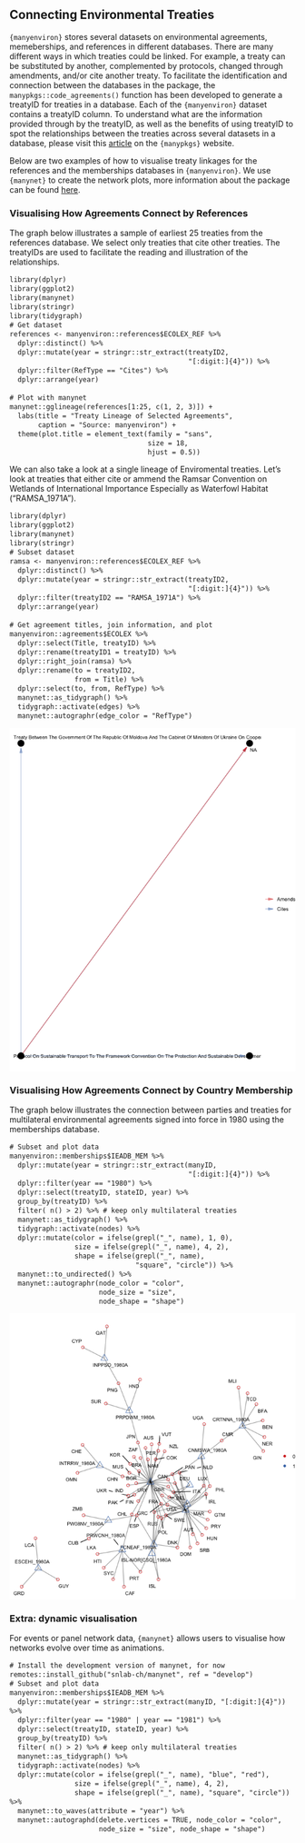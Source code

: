 ## Connecting Environmental Treaties

`{manyenviron}` stores several datasets on environmental agreements,
memeberships, and references in different databases. There are many
different ways in which treaties could be linked. For example, a treaty
can be substituted by another, complemented by protocols, changed
through amendments, and/or cite another treaty. To facilitate the
identification and connection between the databases in the package, the
`manypkgs::code_agreements()` function has been developed to generate a
treatyID for treaties in a database. Each of the `{manyenviron}` dataset
contains a treatyID column. To understand what are the information
provided through by the treatyID, as well as the benefits of using
treatyID to spot the relationships between the treaties across several
datasets in a database, please visit this
[article](https://globalgov.github.io/manypkgs/articles/agreements.html)
on the `{manypkgs}` website.

Below are two examples of how to visualise treaty linkages for the
references and the memberships databases in `{manyenviron}`. We use
`{manynet}` to create the network plots, more information about the
package can be found [here](https://snlab-ch.github.io/manynet/).

### Visualising How Agreements Connect by References

The graph below illustrates a sample of earliest 25 treaties from the
references database. We select only treaties that cite other treaties.
The treatyIDs are used to facilitate the reading and illustration of the
relationships.

    library(dplyr)
    library(ggplot2)
    library(manynet)
    library(stringr)
    library(tidygraph)
    # Get dataset
    references <- manyenviron::references$ECOLEX_REF %>%
      dplyr::distinct() %>%
      dplyr::mutate(year = stringr::str_extract(treatyID2,
                                                "[:digit:]{4}")) %>%
      dplyr::filter(RefType == "Cites") %>%
      dplyr::arrange(year)

    # Plot with manynet
    manynet::gglineage(references[1:25, c(1, 2, 3)]) +
      labs(title = "Treaty Lineage of Selected Agreements",
           caption = "Source: manyenviron") +
      theme(plot.title = element_text(family = "sans",
                                      size = 18,
                                      hjust = 0.5))

We can also take a look at a single lineage of Enviromental treaties.
Let’s look at treaties that either cite or ammend the Ramsar Convention
on Wetlands of International Importance Especially as Waterfowl Habitat
(“RAMSA\_1971A”).

    library(dplyr)
    library(ggplot2)
    library(manynet)
    library(stringr)
    # Subset dataset
    ramsa <- manyenviron::references$ECOLEX_REF %>%
      dplyr::distinct() %>%
      dplyr::mutate(year = stringr::str_extract(treatyID2,
                                                "[:digit:]{4}")) %>%
      dplyr::filter(treatyID2 == "RAMSA_1971A") %>%
      dplyr::arrange(year)

    # Get agreement titles, join information, and plot
    manyenviron::agreements$ECOLEX %>%
      dplyr::select(Title, treatyID) %>%
      dplyr::rename(treatyID1 = treatyID) %>%
      dplyr::right_join(ramsa) %>%
      dplyr::rename(to = treatyID2,
                    from = Title) %>%
      dplyr::select(to, from, RefType) %>%
      manynet::as_tidygraph() %>%
      tidygraph::activate(edges) %>%
      manynet::autographr(edge_color = "RefType")

<img src="how-do-environmental-treaties-connect_files/figure-markdown_strict/ramsar-1.png" style="display: block; margin: auto;" />

### Visualising How Agreements Connect by Country Membership

The graph below illustrates the connection between parties and treaties
for multilateral environmental agreements signed into force in 1980
using the memberships database.

    # Subset and plot data
    manyenviron::memberships$IEADB_MEM %>%
      dplyr::mutate(year = stringr::str_extract(manyID,
                                                "[:digit:]{4}")) %>%
      dplyr::filter(year == "1980") %>%
      dplyr::select(treatyID, stateID, year) %>%
      group_by(treatyID) %>%
      filter( n() > 2) %>% # keep only multilateral treaties
      manynet::as_tidygraph() %>%
      tidygraph::activate(nodes) %>%
      dplyr::mutate(color = ifelse(grepl("_", name), 1, 0),
                    size = ifelse(grepl("_", name), 4, 2),
                    shape = ifelse(grepl("_", name),
                                   "square", "circle")) %>%
      manynet::to_undirected() %>%
      manynet::autographr(node_color = "color",
                          node_size = "size",
                          node_shape = "shape")

<img src="how-do-environmental-treaties-connect_files/figure-markdown_strict/memberships-1.png" style="display: block; margin: auto;" />

### Extra: dynamic visualisation

For events or panel network data, `{manynet}` allows users to visualise
how networks evolve over time as animations.

    # Install the development version of manynet, for now
    remotes::install_github("snlab-ch/manynet", ref = "develop")
    # Subset and plot data
    manyenviron::memberships$IEADB_MEM %>%
      dplyr::mutate(year = stringr::str_extract(manyID, "[:digit:]{4}")) %>%
      dplyr::filter(year == "1980" | year == "1981") %>%
      dplyr::select(treatyID, stateID, year) %>%
      group_by(treatyID) %>%
      filter( n() > 2) %>% # keep only multilateral treaties
      manynet::as_tidygraph() %>%
      tidygraph::activate(nodes) %>%
      dplyr::mutate(color = ifelse(grepl("_", name), "blue", "red"),
                    size = ifelse(grepl("_", name), 4, 2),
                    shape = ifelse(grepl("_", name), "square", "circle")) %>%
      manynet::to_waves(attribute = "year") %>% 
      manynet::autographd(delete.vertices = TRUE, node_color = "color",
                          node_size = "size", node_shape = "shape")
